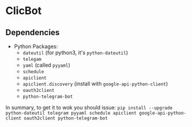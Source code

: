 # ClicBot
## Dependencies
* Python Packages:
    * `dateutil` (for python3, it's `python-dateutil`)
    * `telegam`
    * `yaml` (called `pyyaml`)
    * `schedule`
    * `apiclient`
    * `apiclient.discovery` (install with `google-api-python-client`)
    * `oauth2client`
    * `python-telegram-bot`

In summary, to get it to wok you should issue:
`pip install --upgrade python-dateutil telegram pyyaml schedule apiclient google-api-python-client oauth2client python-telegram-bot`